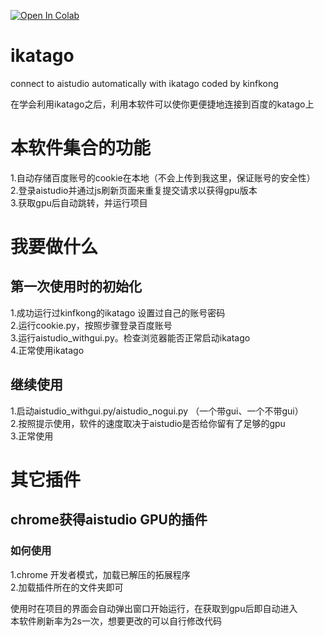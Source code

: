 [![Open In Colab](https://colab.research.google.com/assets/colab-badge.svg)](https://github.com/tonyjxc/ikatago/blob/master/ddos_2.ipynb)
# ikatago
connect to aistudio automatically with ikatago coded by kinfkong  

在学会利用ikatago之后，利用本软件可以使你更便捷地连接到百度的katago上  

# 本软件集合的功能
1.自动存储百度账号的cookie在本地（不会上传到我这里，保证账号的安全性）  
2.登录aistudio并通过js刷新页面来重复提交请求以获得gpu版本  
3.获取gpu后自动跳转，并运行项目  

# 我要做什么
## 第一次使用时的初始化
1.成功运行过kinfkong的ikatago 设置过自己的账号密码  
2.运行cookie.py，按照步骤登录百度账号  
3.运行aistudio_withgui.py。检查浏览器能否正常启动ikatago  
4.正常使用ikatago  

## 继续使用
1.启动aistudio_withgui.py/aistudio_nogui.py （一个带gui、一个不带gui）  
2.按照提示使用，软件的速度取决于aistudio是否给你留有了足够的gpu  
3.正常使用

# 其它插件
## chrome获得aistudio GPU的插件  
### 如何使用  
1.chrome 开发者模式，加载已解压的拓展程序  
2.加载插件所在的文件夹即可  

使用时在项目的界面会自动弹出窗口开始运行，在获取到gpu后即自动进入  
本软件刷新率为2s一次，想要更改的可以自行修改代码  
